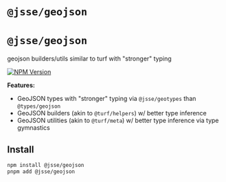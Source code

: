 # `@jsse/geojson`

# `@jsse/geojson`

geojson builders/utils similar to turf with "stronger" typing

[![NPM Version](https://img.shields.io/npm/v/%40jsse%geojson?style=flat-square&logo=npm&color=blue&cacheSeconds=60)](https://www.npmjs.com/package/%40jsse/geojson)

**Features:**

- GeoJSON types with "stronger" typing via `@jsse/geotypes` than `@types/geojson`
- GeoJSON builders (akin to `@turf/helpers`) w/ better type inference
- GeoJSON utilities (akin to `@turf/meta`) w/ better type inference via type gymnastics

## Install

```bash
npm install @jsse/geojson
pnpm add @jsse/geojson
```
